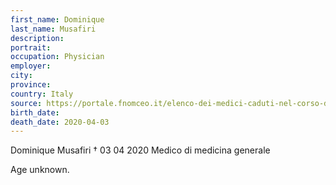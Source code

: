 ```yaml
---
first_name: Dominique
last_name: Musafiri
description: 
portrait: 
occupation: Physician
employer: 
city: 
province: 
country: Italy
source: https://portale.fnomceo.it/elenco-dei-medici-caduti-nel-corso-dellepidemia-di-covid-19/
birth_date: 
death_date: 2020-04-03
---
```


Dominique Musafiri † 03 04 2020
Medico di medicina generale

Age unknown.
